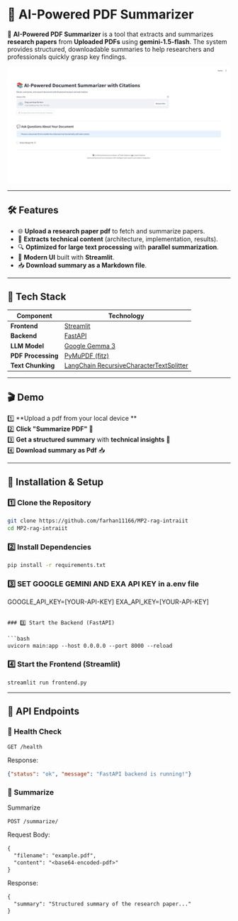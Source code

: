 # 📄 AI-Powered PDF Summarizer

🚀 **AI-Powered PDF Summarizer** is a tool that extracts and summarizes **research papers** from **Uploaded PDFs** using **gemini-1.5-flash**. The system provides structured, downloadable summaries to help researchers and professionals quickly grasp key findings.

![PDF Summarizer UI](https://github.com/farhan11166/MP2-rag-intraiit/blob/main/PDF_SUMMARIZER.png)

---

## 🛠 Features

- 🌐 **Upload a research paper pdf** to fetch and summarize papers.
- 📑 **Extracts technical content** (architecture, implementation, results).
- 🔍 **Optimized for large text processing** with **parallel summarization**.
- 🎨 **Modern UI** built with **Streamlit**.
- 📥 **Download summary as a Markdown file**.

---

## 🚀 Tech Stack

| Component         | Technology |
|------------------|------------|
| **Frontend**     | [Streamlit](https://streamlit.io/) |
| **Backend**      | [FastAPI](https://fastapi.tiangolo.com/) |
| **LLM Model**    | [Google Gemma 3](https://cloud.google.com/vertex-ai/generative-ai/docs/models/gemini/1-5-flash) |
| **PDF Processing** | [PyMuPDF (fitz)](https://pymupdf.readthedocs.io/) |
| **Text Chunking** | [LangChain RecursiveCharacterTextSplitter](https://python.langchain.com/docs/modules/data_connection/document_transformers/text_splitters/) |
---

## 🎬 Demo

1️⃣ **Upload a pdf from your local device **  
2️⃣ **Click "Summarize PDF"** 🚀  
3️⃣ **Get a structured summary** with **technical insights** 📝  
4️⃣ **Download summary as Pdf** 📥  

---

## 🔧 Installation & Setup

### 1️⃣ Clone the Repository

```bash
git clone https://github.com/farhan11166/MP2-rag-intraiit
cd MP2-rag-intraiit

```

### 2️⃣ Install Dependencies

```bash
pip install -r requirements.txt
```

### 3️⃣ SET GOOGLE GEMINI AND EXA API KEY in a.env file


GOOGLE_API_KEY=[YOUR-API-KEY]
EXA_API_KEY=[YOUR-API-KEY]

```

### 3️⃣ Start the Backend (FastAPI)

```bash
uvicorn main:app --host 0.0.0.0 --port 8000 --reload
```

### 4️⃣ Start the Frontend (Streamlit)

```bash
streamlit run frontend.py
```

---

## 📜 API Endpoints

### 🔹 Health Check

```http
GET /health
```

Response:
```json
{"status": "ok", "message": "FastAPI backend is running!"}
```

### 🔹 Summarize
Summarize 
```
POST /summarize/
```
Request Body:
```
{
  "filename": "example.pdf",
  "content": "<base64-encoded-pdf>"
}
```
Response:
```
{
  "summary": "Structured summary of the research paper..."
}
```
